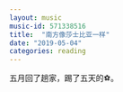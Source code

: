 ```yaml
---
layout: music
music-id: 571338516
title:  "南方像莎士比亚一样"
date: "2019-05-04"
categories: reading
---
```


五月回了趟家，踢了五天的⚽️。

